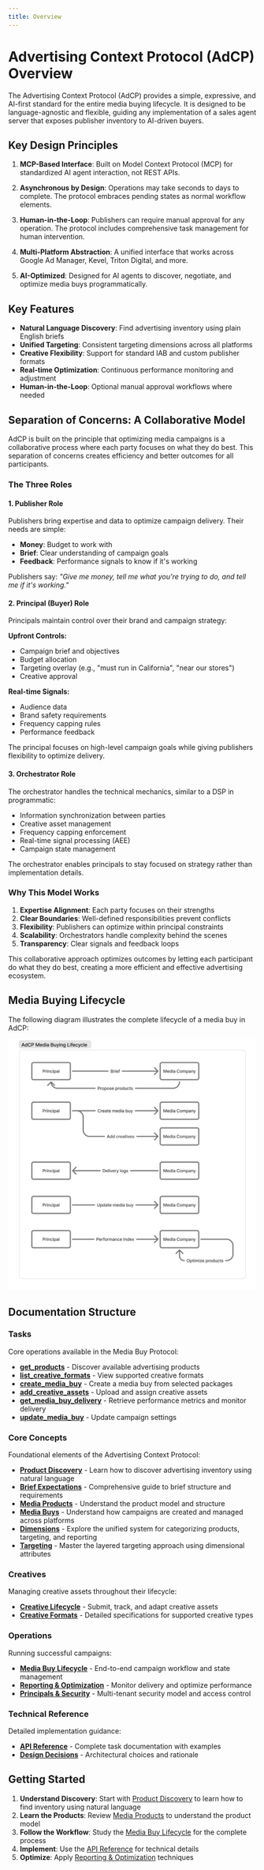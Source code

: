 ```yaml
---
title: Overview
---
```


# Advertising Context Protocol (AdCP) Overview

The Advertising Context Protocol (AdCP) provides a simple, expressive, and AI-first standard for the entire media buying lifecycle. It is designed to be language-agnostic and flexible, guiding any implementation of a sales agent server that exposes publisher inventory to AI-driven buyers.

## Key Design Principles

1. **MCP-Based Interface**: Built on Model Context Protocol (MCP) for standardized AI agent interaction, not REST APIs.

2. **Asynchronous by Design**: Operations may take seconds to days to complete. The protocol embraces pending states as normal workflow elements.

3. **Human-in-the-Loop**: Publishers can require manual approval for any operation. The protocol includes comprehensive task management for human intervention.

4. **Multi-Platform Abstraction**: A unified interface that works across Google Ad Manager, Kevel, Triton Digital, and more.

5. **AI-Optimized**: Designed for AI agents to discover, negotiate, and optimize media buys programmatically.

## Key Features

- **Natural Language Discovery**: Find advertising inventory using plain English briefs
- **Unified Targeting**: Consistent targeting dimensions across all platforms
- **Creative Flexibility**: Support for standard IAB and custom publisher formats
- **Real-time Optimization**: Continuous performance monitoring and adjustment
- **Human-in-the-Loop**: Optional manual approval workflows where needed

## Separation of Concerns: A Collaborative Model

AdCP is built on the principle that optimizing media campaigns is a collaborative process where each party focuses on what they do best. This separation of concerns creates efficiency and better outcomes for all participants.

### The Three Roles

#### 1. Publisher Role
Publishers bring expertise and data to optimize campaign delivery. Their needs are simple:
- **Money**: Budget to work with
- **Brief**: Clear understanding of campaign goals
- **Feedback**: Performance signals to know if it's working

Publishers say: *"Give me money, tell me what you're trying to do, and tell me if it's working."*

#### 2. Principal (Buyer) Role
Principals maintain control over their brand and campaign strategy:

**Upfront Controls:**
- Campaign brief and objectives
- Budget allocation
- Targeting overlay (e.g., "must run in California", "near our stores")
- Creative approval

**Real-time Signals:**
- Audience data
- Brand safety requirements
- Frequency capping rules
- Performance feedback

The principal focuses on high-level campaign goals while giving publishers flexibility to optimize delivery.

#### 3. Orchestrator Role
The orchestrator handles the technical mechanics, similar to a DSP in programmatic:
- Information synchronization between parties
- Creative asset management
- Frequency capping enforcement
- Real-time signal processing (AEE)
- Campaign state management

The orchestrator enables principals to stay focused on strategy rather than implementation details.

### Why This Model Works

1. **Expertise Alignment**: Each party focuses on their strengths
2. **Clear Boundaries**: Well-defined responsibilities prevent conflicts
3. **Flexibility**: Publishers can optimize within principal constraints
4. **Scalability**: Orchestrators handle complexity behind the scenes
5. **Transparency**: Clear signals and feedback loops

This collaborative approach optimizes outcomes by letting each participant do what they do best, creating a more efficient and effective advertising ecosystem.

## Media Buying Lifecycle

The following diagram illustrates the complete lifecycle of a media buy in AdCP:

![Media Buying Lifecycle](./media-buying-lifecycle.png)

## Documentation Structure

### Tasks
Core operations available in the Media Buy Protocol:

- **[get_products](./tasks/get_products)** - Discover available advertising products
- **[list_creative_formats](./tasks/list_creative_formats)** - View supported creative formats
- **[create_media_buy](./tasks/create_media_buy)** - Create a media buy from selected packages
- **[add_creative_assets](./tasks/add_creative_assets)** - Upload and assign creative assets
- **[get_media_buy_delivery](./tasks/get_media_buy_delivery)** - Retrieve performance metrics and monitor delivery
- **[update_media_buy](./tasks/update_media_buy)** - Update campaign settings

### Core Concepts
Foundational elements of the Advertising Context Protocol:

- **[Product Discovery](product-discovery.md)** - Learn how to discover advertising inventory using natural language
- **[Brief Expectations](brief-expectations.md)** - Comprehensive guide to brief structure and requirements
- **[Media Products](media-products.md)** - Understand the product model and structure
- **[Media Buys](media-buys.md)** - Understand how campaigns are created and managed across platforms
- **[Dimensions](dimensions.md)** - Explore the unified system for categorizing products, targeting, and reporting
- **[Targeting](targeting.md)** - Master the layered targeting approach using dimensional attributes

### Creatives
Managing creative assets throughout their lifecycle:

- **[Creative Lifecycle](creative-lifecycle.md)** - Submit, track, and adapt creative assets
- **[Creative Formats](creative-formats.md)** - Detailed specifications for supported creative types

### Operations
Running successful campaigns:

- **[Media Buy Lifecycle](media-buy-lifecycle.md)** - End-to-end campaign workflow and state management
- **[Reporting & Optimization](reporting-and-optimization.md)** - Monitor delivery and optimize performance
- **[Principals & Security](principals-and-security.md)** - Multi-tenant security model and access control

### Technical Reference
Detailed implementation guidance:

- **[API Reference](api-reference.md)** - Complete task documentation with examples
- **[Design Decisions](design-decisions.md)** - Architectural choices and rationale

## Getting Started

1. **Understand Discovery**: Start with [Product Discovery](product-discovery.md) to learn how to find inventory using natural language
2. **Learn the Products**: Review [Media Products](media-products.md) to understand the product model
3. **Follow the Workflow**: Study the [Media Buy Lifecycle](media-buy-lifecycle.md) for the complete process
4. **Implement**: Use the [API Reference](api-reference.md) for technical details
5. **Optimize**: Apply [Reporting & Optimization](reporting-and-optimization.md) techniques
